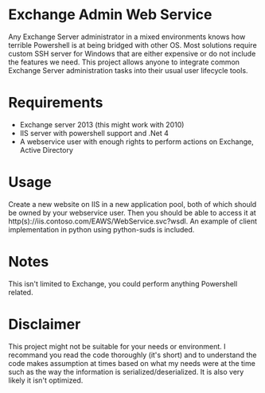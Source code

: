 Exchange Admin Web Service
====

Any Exchange Server administrator in a mixed environments knows how terrible Powershell is at being bridged with other OS.
Most solutions require custom SSH server for Windows that are either expensive or do not include the features we need.
This project allows anyone to integrate common Exchange Server administration tasks into their usual user lifecycle tools.

Requirements
====

- Exchange server 2013 (this might work with 2010)
- IIS server with powershell support and .Net 4
- A webservice user with enough rights to perform actions on Exchange, Active Directory
 
Usage
====

Create a new website on IIS in a new application pool, both of which should be owned by your webservice user. Then you should be able to access it at http(s)://iis.contoso.com/EAWS/WebService.svc?wsdl.
An example of client implementation in python using python-suds is included.

Notes
====

This isn't limited to Exchange, you could perform anything Powershell related.


Disclaimer
====

This project might not be suitable for your needs or environment. I recommand you read the code thoroughly (it's short) and to understand the code makes assumption at times based on what my needs were at the time such as the way the information is serialized/deserialized. It is also very likely it isn't optimized.
